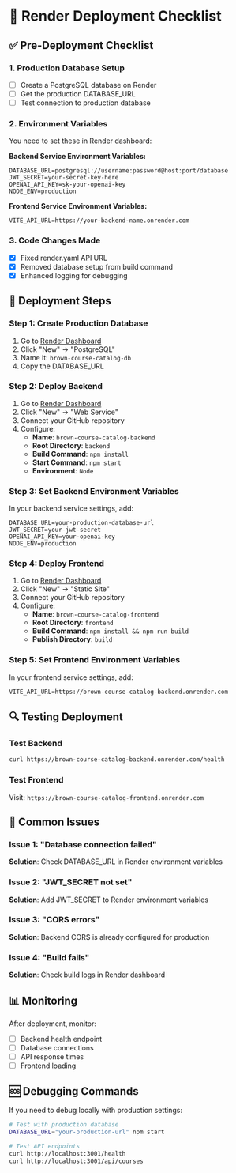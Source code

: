 # 🚀 Render Deployment Checklist

## ✅ Pre-Deployment Checklist

### 1. **Production Database Setup**
- [ ] Create a PostgreSQL database on Render
- [ ] Get the production DATABASE_URL
- [ ] Test connection to production database

### 2. **Environment Variables**
You need to set these in Render dashboard:

**Backend Service Environment Variables:**
```
DATABASE_URL=postgresql://username:password@host:port/database
JWT_SECRET=your-secret-key-here
OPENAI_API_KEY=sk-your-openai-key
NODE_ENV=production
```

**Frontend Service Environment Variables:**
```
VITE_API_URL=https://your-backend-name.onrender.com
```

### 3. **Code Changes Made**
- [x] Fixed render.yaml API URL
- [x] Removed database setup from build command
- [x] Enhanced logging for debugging

## 🚀 Deployment Steps

### Step 1: Create Production Database
1. Go to [Render Dashboard](https://dashboard.render.com)
2. Click "New" → "PostgreSQL"
3. Name it: `brown-course-catalog-db`
4. Copy the DATABASE_URL

### Step 2: Deploy Backend
1. Go to [Render Dashboard](https://dashboard.render.com)
2. Click "New" → "Web Service"
3. Connect your GitHub repository
4. Configure:
   - **Name**: `brown-course-catalog-backend`
   - **Root Directory**: `backend`
   - **Build Command**: `npm install`
   - **Start Command**: `npm start`
   - **Environment**: `Node`

### Step 3: Set Backend Environment Variables
In your backend service settings, add:
```
DATABASE_URL=your-production-database-url
JWT_SECRET=your-jwt-secret
OPENAI_API_KEY=your-openai-key
NODE_ENV=production
```

### Step 4: Deploy Frontend
1. Go to [Render Dashboard](https://dashboard.render.com)
2. Click "New" → "Static Site"
3. Connect your GitHub repository
4. Configure:
   - **Name**: `brown-course-catalog-frontend`
   - **Root Directory**: `frontend`
   - **Build Command**: `npm install && npm run build`
   - **Publish Directory**: `build`

### Step 5: Set Frontend Environment Variables
In your frontend service settings, add:
```
VITE_API_URL=https://brown-course-catalog-backend.onrender.com
```

## 🔍 Testing Deployment

### Test Backend
```bash
curl https://brown-course-catalog-backend.onrender.com/health
```

### Test Frontend
Visit: `https://brown-course-catalog-frontend.onrender.com`

## 🐛 Common Issues

### Issue 1: "Database connection failed"
**Solution**: Check DATABASE_URL in Render environment variables

### Issue 2: "JWT_SECRET not set"
**Solution**: Add JWT_SECRET to Render environment variables

### Issue 3: "CORS errors"
**Solution**: Backend CORS is already configured for production

### Issue 4: "Build fails"
**Solution**: Check build logs in Render dashboard

## 📊 Monitoring

After deployment, monitor:
- [ ] Backend health endpoint
- [ ] Database connections
- [ ] API response times
- [ ] Frontend loading

## 🆘 Debugging Commands

If you need to debug locally with production settings:
```bash
# Test with production database
DATABASE_URL="your-production-url" npm start

# Test API endpoints
curl http://localhost:3001/health
curl http://localhost:3001/api/courses
``` 